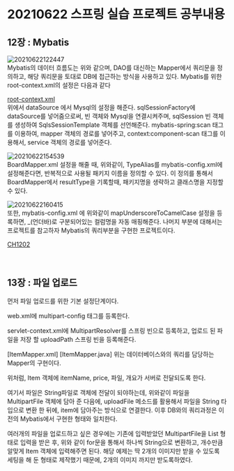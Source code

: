 <h1> 20210622 스프링 실습 프로젝트 공부내용 </h1>


<h2>12장 : Mybatis</h2>

![20210622122447](https://user-images.githubusercontent.com/61536109/122890233-76f46400-d37e-11eb-9dc8-a7a5235a4fb5.png) <br>
Mybatis의 데이터 흐름도는 위와 같으며, DAO를 대신하는 Mapper에서 쿼리문을 정의하고, 해당 쿼리문을 토대로 DB에 접근하는 방식을 사용하고 있다.
Mybatis를 위한 root-context.xml의 설정은 다음과  같다

[root-context.xml](https://github.com/kokochi66/StudyFilm_BackEnd_kokochi/blob/main/5_Spring4/hdSpring/CH1202/src/main/webapp/WEB-INF/spring/root-context.xml)<br>
위에서 dataSource 에서 Mysql의 설정을 해준다.
sqlSessionFactory에 dataSource를 넣어줌으로써, 빈 객체와 Mysql을 연결시켜주며,
sqlSession 빈 객체를  생성하여 SqlsSessionTemplate 객체를 선언해준다.
mybatis-spring:scan  태그를 이용하여,  mapper 객체의 경로를 넣어주고,
context:component-scan 태그를 이용해서, service 객체의 경로를 넣어준다.

![20210622154539](https://user-images.githubusercontent.com/61536109/122890579-c5096780-d37e-11eb-8837-e14f3d31f1ca.png) <br>
BoardMapper.xml 설정을 해줄 때, 위와같이, TypeAlias를 mybatis-config.xml에 설정해준다면, 반복적으로 사용될 패키지 이름을 정의할 수 있다.
이 정의를 통해서 BoardMapper에서 resultType을 기록할때, 패키지명을 생략하고 클래스명을 지정할 수 있다.

![20210622160415](https://user-images.githubusercontent.com/61536109/122890582-c5a1fe00-d37e-11eb-843f-98915a33ad18.png) <br>
또한, mybatis-config.xml 에 위와같이 mapUnderscoreToCamelCase 설정을 등록하면, _(언더바)로 구분되어있는 컬럼명을 자동 매핑해준다.
나머지 부분에 대해서는 프로젝트를 참고하자 Mybatis의 쿼리부분을 구현한 프로젝트이다.

[CH1202](https://github.com/kokochi66/StudyFilm_BackEnd_kokochi/tree/main/5_Spring4/hdSpring/CH1202) <br><br><br>


<h2>13장 : 파일 업로드</h2>

먼저 파일 업로드를 위한 기본  설정단계이다.

web.xml에   multipart-config  태그를 등록한다. <br>

servlet-context.xml에 MultipartResolver를 스프링 빈으로 등록하고, 업로드 된 파일을 저장 할 uploadPath 스프링  빈을 등록해준다.  <br>

[ItemMapper.xml]
[ItemMapper.java]
위는 데이터베이스와의  쿼리를 담당하는 Mapper의 구현이다.

위처럼, Item 객체에 itemName, price, 파일, 개요가 서버로 전달되도록 한다.

여기서 파일은 String파일로 객체에 전달이 되야하는데, 위와같이 파일을 MultipartFile 객체에 담아 준 다음에,
uploadFile 메소드를 활용해서 파일을 String 타입으로 변환 한 뒤에, item에 담아주는 방식으로 연결한다.
이후 DB와의 쿼리과정은 이전의 Mybatis에서 구현한 형태와 일치한다.

여러개의 파일을 업로드하고 싶은 경우에는 기존에 입력받았던 MultipartFile을 List 형태로 입력을 받은 후, 위와 같이 for문을 통해서 하나씩 String으로 변환하고, 개수만큼 알맞게 Item 객체에 입력해주면 된다.
해당 예제는 딱 2개의 이미지만 받을 수 있도록 세팅을 해 둔 형태로 제작했기  때문에, 2개의 이미지 까지만 받도록하였다.
